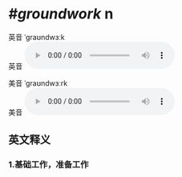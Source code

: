 # ***\#groundwork*** n
英音 ˈɡraʊndwɜːk  
英音
<audio src="./media/groundwork1_AAC.aac" controls="controls"></audio>

美音 ˈɡraʊndwɜːrk  
美音
<audio src="./media/groundwork2_AAC.aac" controls="controls"></audio>



  

英文释义
---
### 1.**基础工作，准备工作**  


